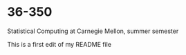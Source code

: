 # 36-350
Statistical Computing at Carnegie Mellon, summer semester

This is a first edit of my README file 